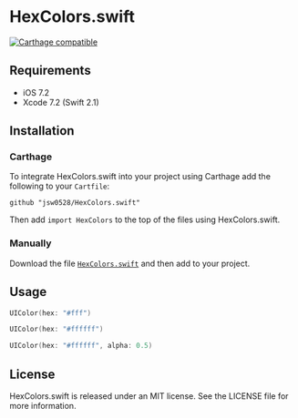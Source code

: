 # HexColors.swift

[![Carthage compatible](https://img.shields.io/badge/Carthage-compatible-4BC51D.svg?style=flat)](https://github.com/Carthage/Carthage)

## Requirements

- iOS 7.2
- Xcode 7.2 (Swift 2.1)

## Installation

### Carthage

To integrate HexColors.swift into your project using Carthage add the following to your `Cartfile`:

```
github "jsw0528/HexColors.swift"
```

Then add `import HexColors` to the top of the files using HexColors.swift.

### Manually

Download the file [`HexColors.swift`](HexColors/HexColors.swift) and then add to your project.

## Usage

```swift
UIColor(hex: "#fff")

UIColor(hex: "#ffffff")

UIColor(hex: "#ffffff", alpha: 0.5)
```

## License

HexColors.swift is released under an MIT license. See the LICENSE file for more information.
